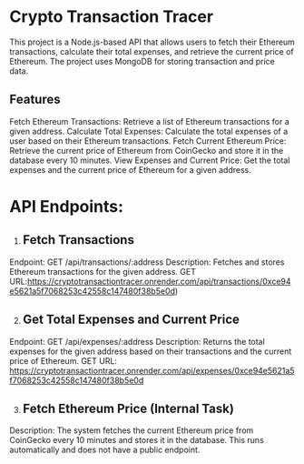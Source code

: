 # Crypto Transaction Tracer
This project is a Node.js-based API that allows users to fetch their Ethereum transactions, calculate their total expenses, and retrieve the current price of Ethereum.
The project uses MongoDB for storing transaction and price data.

## Features
Fetch Ethereum Transactions: Retrieve a list of Ethereum transactions for a given address.
Calculate Total Expenses: Calculate the total expenses of a user based on their Ethereum transactions.
Fetch Current Ethereum Price: Retrieve the current price of Ethereum from CoinGecko and store it in the database every 10 minutes.
View Expenses and Current Price: Get the total expenses and the current price of Ethereum for a given address.

# API Endpoints:
1. ## Fetch Transactions
Endpoint: GET /api/transactions/:address
Description: Fetches and stores Ethereum transactions for the given address.
GET URL:https://cryptotransactiontracer.onrender.com/api/transactions/0xce94e5621a5f7068253c42558c147480f38b5e0d)

2. ## Get Total Expenses and Current Price
Endpoint: GET /api/expenses/:address
Description: Returns the total expenses for the given address based on their transactions and the current price of Ethereum.
GET URL: https://cryptotransactiontracer.onrender.com/api/expenses/0xce94e5621a5f7068253c42558c147480f38b5e0d

3. ##  Fetch Ethereum Price (Internal Task)
Description: The system fetches the current Ethereum price from CoinGecko every 10 minutes and stores it in the database. This runs automatically and does not have a public endpoint.
